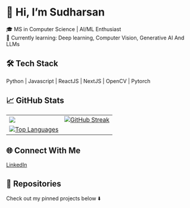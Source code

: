# 👋 Hi, I’m Sudharsan
🎓 MS in Computer Science | AI/ML Enthusiast  
🌱 Currently learning: Deep learning, Computer Vision, Generative AI And LLMs

## 🛠️ Tech Stack
Python | Javascript | ReactJS | NextJS | OpenCV | Pytorch

## 📈 GitHub Stats
<table>
  <tr>
    <td>
      <img src="https://github-readme-stats.vercel.app/api?username=Sudharsan25&show_icons=true&theme=radical"/>
    </td>
    <td>
      <a href="https://git.io/streak-stats"><img src="https://github-readme-streak-stats-silk-mu.vercel.app?user=Sudharsan25&theme=radical&border_radius=5" alt="GitHub Streak" /></a>
    </td>
  </tr>
  <tr>
    <td>
      <a href="https://git.io/streak-stats"><img src="https://github-readme-stats.vercel.app/api/top-langs/?username=Sudharsan25&hide=jupyter%20notebook&layout=pie" alt="Top Languages" /></a>
    </td>
    
  </tr>
</table>


## 🌐 Connect With Me
[LinkedIn](https://www.linkedin.com/in/sudharsans25/) 

## 📂 Repositories
Check out my pinned projects below ⬇️

